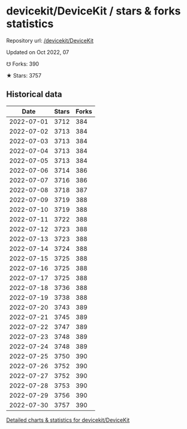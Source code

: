 # devicekit/DeviceKit / stars & forks statistics

Repository url: [/devicekit/DeviceKit](https://github.com/devicekit/DeviceKit)

Updated on Oct 2022, 07

☋ Forks: 390

★ Stars: 3757

## Historical data
| Date | Stars | Forks |
|------|-------|-------|
| 2022-07-01 | 3712 | 384 | 
| 2022-07-02 | 3713 | 384 | 
| 2022-07-03 | 3713 | 384 | 
| 2022-07-04 | 3713 | 384 | 
| 2022-07-05 | 3713 | 384 | 
| 2022-07-06 | 3714 | 386 | 
| 2022-07-07 | 3716 | 386 | 
| 2022-07-08 | 3718 | 387 | 
| 2022-07-09 | 3719 | 388 | 
| 2022-07-10 | 3719 | 388 | 
| 2022-07-11 | 3722 | 388 | 
| 2022-07-12 | 3723 | 388 | 
| 2022-07-13 | 3723 | 388 | 
| 2022-07-14 | 3724 | 388 | 
| 2022-07-15 | 3725 | 388 | 
| 2022-07-16 | 3725 | 388 | 
| 2022-07-17 | 3725 | 388 | 
| 2022-07-18 | 3736 | 388 | 
| 2022-07-19 | 3738 | 388 | 
| 2022-07-20 | 3743 | 389 | 
| 2022-07-21 | 3745 | 389 | 
| 2022-07-22 | 3747 | 389 | 
| 2022-07-23 | 3748 | 389 | 
| 2022-07-24 | 3748 | 389 | 
| 2022-07-25 | 3750 | 390 | 
| 2022-07-26 | 3752 | 390 | 
| 2022-07-27 | 3752 | 390 | 
| 2022-07-28 | 3753 | 390 | 
| 2022-07-29 | 3756 | 390 | 
| 2022-07-30 | 3757 | 390 | 


[Detailed charts & statistics for devicekit/DeviceKit](https://reviewgithub.com/rep/devicekit/DeviceKit)
